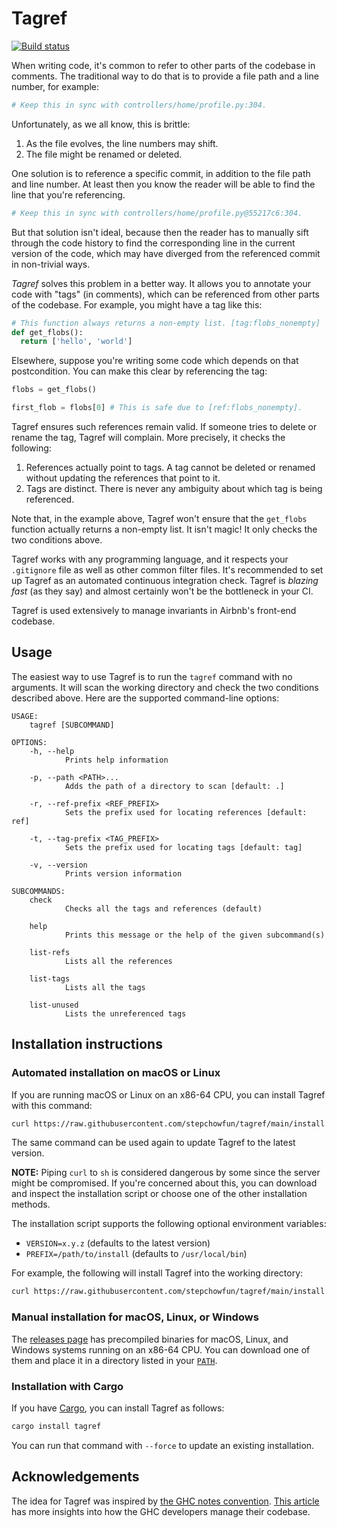 # Tagref

[![Build status](https://github.com/stepchowfun/tagref/workflows/Continuous%20integration/badge.svg?branch=main)](https://github.com/stepchowfun/tagref/actions?query=branch%3Amain)

When writing code, it's common to refer to other parts of the codebase in comments. The traditional way to do that is to provide a file path and a line number, for example:

```python
# Keep this in sync with controllers/home/profile.py:304.
```

Unfortunately, as we all know, this is brittle:

1. As the file evolves, the line numbers may shift.
2. The file might be renamed or deleted.

One solution is to reference a specific commit, in addition to the file path and line number. At least then you know the reader will be able to find the line that you're referencing.

```python
# Keep this in sync with controllers/home/profile.py@55217c6:304.
```

But that solution isn't ideal, because then the reader has to manually sift through the code history to find the corresponding line in the current version of the code, which may have diverged from the referenced commit in non-trivial ways.

*Tagref* solves this problem in a better way. It allows you to annotate your code with "tags" (in comments), which can be referenced from other parts of the codebase. For example, you might have a tag like this:

```python
# This function always returns a non-empty list. [tag:flobs_nonempty]
def get_flobs():
  return ['hello', 'world']
```

Elsewhere, suppose you're writing some code which depends on that postcondition. You can make this clear by referencing the tag:

```python
flobs = get_flobs()

first_flob = flobs[0] # This is safe due to [ref:flobs_nonempty].
```

Tagref ensures such references remain valid. If someone tries to delete or rename the tag, Tagref will complain. More precisely, it checks the following:

1. References actually point to tags. A tag cannot be deleted or renamed without updating the references that point to it.
2. Tags are distinct. There is never any ambiguity about which tag is being referenced.

Note that, in the example above, Tagref won't ensure that the `get_flobs` function actually returns a non-empty list. It isn't magic! It only checks the two conditions above.

Tagref works with any programming language, and it respects your `.gitignore` file as well as other common filter files. It's recommended to set up Tagref as an automated continuous integration check. Tagref is *blazing fast* (as they say) and almost certainly won't be the bottleneck in your CI.

Tagref is used extensively to manage invariants in Airbnb's front-end codebase.

## Usage

The easiest way to use Tagref is to run the `tagref` command with no arguments. It will scan the working directory and check the two conditions described above. Here are the supported command-line options:

```
USAGE:
    tagref [SUBCOMMAND]

OPTIONS:
    -h, --help
            Prints help information

    -p, --path <PATH>...
            Adds the path of a directory to scan [default: .]

    -r, --ref-prefix <REF_PREFIX>
            Sets the prefix used for locating references [default: ref]

    -t, --tag-prefix <TAG_PREFIX>
            Sets the prefix used for locating tags [default: tag]

    -v, --version
            Prints version information

SUBCOMMANDS:
    check
            Checks all the tags and references (default)

    help
            Prints this message or the help of the given subcommand(s)

    list-refs
            Lists all the references

    list-tags
            Lists all the tags

    list-unused
            Lists the unreferenced tags
```

## Installation instructions

### Automated installation on macOS or Linux

If you are running macOS or Linux on an x86-64 CPU, you can install Tagref with this command:

```sh
curl https://raw.githubusercontent.com/stepchowfun/tagref/main/install.sh -LSfs | sh
```

The same command can be used again to update Tagref to the latest version.

**NOTE:** Piping `curl` to `sh` is considered dangerous by some since the server might be compromised. If you're concerned about this, you can download and inspect the installation script or choose one of the other installation methods.

The installation script supports the following optional environment variables:

- `VERSION=x.y.z` (defaults to the latest version)
- `PREFIX=/path/to/install` (defaults to `/usr/local/bin`)

For example, the following will install Tagref into the working directory:

```sh
curl https://raw.githubusercontent.com/stepchowfun/tagref/main/install.sh -LSfs | PREFIX=. sh
```

### Manual installation for macOS, Linux, or Windows

The [releases page](https://github.com/stepchowfun/tagref/releases) has precompiled binaries for macOS, Linux, and Windows systems running on an x86-64 CPU. You can download one of them and place it in a directory listed in your [`PATH`](https://en.wikipedia.org/wiki/PATH_\(variable\)).

### Installation with Cargo

If you have [Cargo](https://doc.rust-lang.org/cargo/), you can install Tagref as follows:

```sh
cargo install tagref
```

You can run that command with `--force` to update an existing installation.

## Acknowledgements

The idea for Tagref was inspired by [the GHC notes convention](https://ghc.haskell.org/trac/ghc/wiki/Commentary/CodingStyle#Commentsinthesourcecode). [This article](http://www.aosabook.org/en/ghc.html) has more insights into how the GHC developers manage their codebase.
